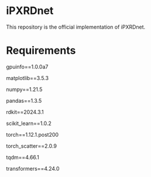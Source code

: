 # iPXRDnet
This repository is the official implementation of iPXRDnet.
# Requirements
gpuinfo==1.0.0a7

matplotlib==3.5.3

numpy==1.21.5

pandas==1.3.5

rdkit==2024.3.1

scikit_learn==1.0.2

torch==1.12.1.post200

torch_scatter==2.0.9

tqdm==4.66.1

transformers==4.24.0

